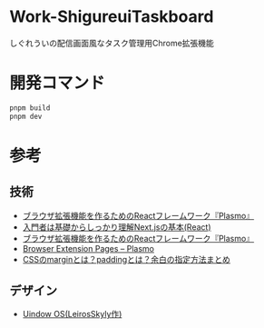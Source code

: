 # Work-ShigureuiTaskboard
しぐれういの配信画面風なタスク管理用Chrome拡張機能

# 開発コマンド
```sh
pnpm build
pnpm dev
```

# 参考
## 技術
- [ブラウザ拡張機能を作るためのReactフレームワーク『Plasmo』](https://zenn.dev/nado1001/articles/plasmo-browser-extension)
- [入門者は基礎からしっかり理解Next.jsの基本(React)](https://reffect.co.jp/react/next-js)
- [ブラウザ拡張機能を作るためのReactフレームワーク『Plasmo』](https://zenn.dev/nado1001/articles/plasmo-browser-extension)
- [Browser Extension Pages – Plasmo](https://docs.plasmo.com/framework/ext-pages#adding-a-popup-page)
- [CSSのmarginとは？paddingとは？余白の指定方法まとめ](https://saruwakakun.com/html-css/basic/margin-padding)

## デザイン
- [Uindow OS(LeirosSkyly作)](https://leiros.cloudfree.jp/uios/uios.html)
